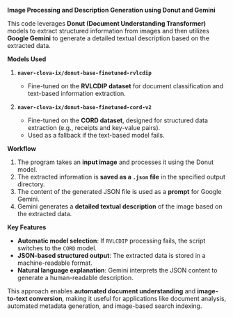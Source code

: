 
 **Image Processing and Description Generation using Donut and Gemini**  

This code leverages **Donut (Document Understanding Transformer)** models to extract structured information from images and then utilizes **Google Gemini** to generate a detailed textual description based on the extracted data.  

 **Models Used**  
1. **`naver-clova-ix/donut-base-finetuned-rvlcdip`**  
   - Fine-tuned on the **RVLCDIP dataset** for document classification and text-based information extraction.  

2. **`naver-clova-ix/donut-base-finetuned-cord-v2`**  
   - Fine-tuned on the **CORD dataset**, designed for structured data extraction (e.g., receipts and key-value pairs).  
   - Used as a fallback if the text-based model fails.  

 **Workflow**  
1. The program takes an **input image** and processes it using the Donut model.  
2. The extracted information is **saved as a `.json` file** in the specified output directory.  
3. The content of the generated JSON file is used as a **prompt** for Google Gemini.  
4. Gemini generates a **detailed textual description** of the image based on the extracted data.  

**Key Features**  
- **Automatic model selection**: If `RVLCDIP` processing fails, the script switches to the `CORD` model.  
- **JSON-based structured output**: The extracted data is stored in a machine-readable format.  
- **Natural language explanation**: Gemini interprets the JSON content to generate a human-readable description.  

This approach enables **automated document understanding** and **image-to-text conversion**, making it useful for applications like document analysis, automated metadata generation, and image-based search indexing.
